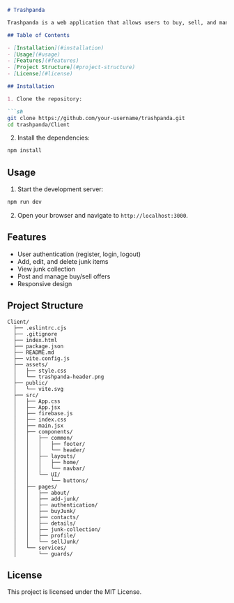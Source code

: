 
```markdown
# Trashpanda

Trashpanda is a web application that allows users to buy, sell, and manage junk items. The application is built using React, Firebase, and Vite.

## Table of Contents

- [Installation](#installation)
- [Usage](#usage)
- [Features](#features)
- [Project Structure](#project-structure)
- [License](#license)

## Installation

1. Clone the repository:

```sh
git clone https://github.com/your-username/trashpanda.git
cd trashpanda/Client
```

2. Install the dependencies:

```sh
npm install
```

## Usage

1. Start the development server:

```sh
npm run dev
```

2. Open your browser and navigate to `http://localhost:3000`.

## Features

- User authentication (register, login, logout)
- Add, edit, and delete junk items
- View junk collection
- Post and manage buy/sell offers
- Responsive design

## Project Structure

```
Client/
  ├── .eslintrc.cjs
  ├── .gitignore
  ├── index.html
  ├── package.json
  ├── README.md
  ├── vite.config.js
  ├── assets/
  │   ├── style.css
  │   └── trashpanda-header.png
  ├── public/
  │   └── vite.svg
  ├── src/
  │   ├── App.css
  │   ├── App.jsx
  │   ├── firebase.js
  │   ├── index.css
  │   ├── main.jsx
  │   ├── components/
  │   │   ├── common/
  │   │   │   ├── footer/
  │   │   │   └── header/
  │   │   ├── layouts/
  │   │   │   ├── home/
  │   │   │   └── navbar/
  │   │   └── UI/
  │   │       └── buttons/
  │   ├── pages/
  │   │   ├── about/
  │   │   ├── add-junk/
  │   │   ├── authentication/
  │   │   ├── buyJunk/
  │   │   ├── contacts/
  │   │   ├── details/
  │   │   ├── junk-collection/
  │   │   ├── profile/
  │   │   └── sellJunk/
  │   └── services/
  │       └── guards/
```



## License

This project is licensed under the MIT License.

